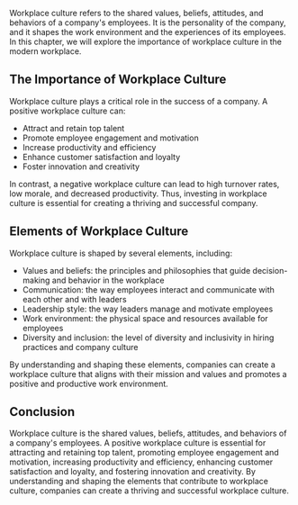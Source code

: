 
Workplace culture refers to the shared values, beliefs, attitudes, and behaviors of a company's employees. It is the personality of the company, and it shapes the work environment and the experiences of its employees. In this chapter, we will explore the importance of workplace culture in the modern workplace.

The Importance of Workplace Culture
-----------------------------------

Workplace culture plays a critical role in the success of a company. A positive workplace culture can:

* Attract and retain top talent
* Promote employee engagement and motivation
* Increase productivity and efficiency
* Enhance customer satisfaction and loyalty
* Foster innovation and creativity

In contrast, a negative workplace culture can lead to high turnover rates, low morale, and decreased productivity. Thus, investing in workplace culture is essential for creating a thriving and successful company.

Elements of Workplace Culture
-----------------------------

Workplace culture is shaped by several elements, including:

* Values and beliefs: the principles and philosophies that guide decision-making and behavior in the workplace
* Communication: the way employees interact and communicate with each other and with leaders
* Leadership style: the way leaders manage and motivate employees
* Work environment: the physical space and resources available for employees
* Diversity and inclusion: the level of diversity and inclusivity in hiring practices and company culture

By understanding and shaping these elements, companies can create a workplace culture that aligns with their mission and values and promotes a positive and productive work environment.

Conclusion
----------

Workplace culture is the shared values, beliefs, attitudes, and behaviors of a company's employees. A positive workplace culture is essential for attracting and retaining top talent, promoting employee engagement and motivation, increasing productivity and efficiency, enhancing customer satisfaction and loyalty, and fostering innovation and creativity. By understanding and shaping the elements that contribute to workplace culture, companies can create a thriving and successful workplace culture.
